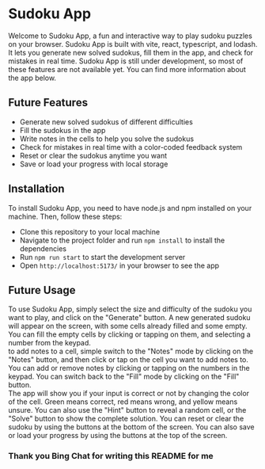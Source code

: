 # Sudoku App

Welcome to Sudoku App, a fun and interactive way to play sudoku puzzles on your browser. Sudoku App is built with vite, react, typescript, and lodash. It lets you generate new solved sudokus, fill them in the app, and check for mistakes in real time. Sudoku App is still under development, so most of these features are not available yet. You can find more information about the app below.

## Future Features

- Generate new solved sudokus of different difficulties
- Fill the sudokus in the app
- Write notes in the cells to help you solve the sudokus
- Check for mistakes in real time with a color-coded feedback system
- Reset or clear the sudokus anytime you want
- Save or load your progress with local storage

## Installation

To install Sudoku App, you need to have node.js and npm installed on your machine. Then, follow these steps:

- Clone this repository to your local machine
- Navigate to the project folder and run `npm install` to install the dependencies
- Run `npm run start` to start the development server
- Open `http://localhost:5173/` in your browser to see the app

## Future Usage

To use Sudoku App, simply select the size and difficulty of the sudoku you want to play, and click on the "Generate" button. A new generated sudoku will appear on the screen, with some cells already filled and some empty. You can fill the empty cells by clicking or tapping on them, and selecting a number from the keypad.<br>
to add notes to a cell, simple switch to the "Notes" mode by clicking on the "Notes" button, and then click or tap on the cell you want to add notes to. You can add or remove notes by clicking or tapping on the numbers in the keypad. You can switch back to the "Fill" mode by clicking on the "Fill" button.<br>
The app will show you if your input is correct or not by changing the color of the cell. Green means correct, red means wrong, and yellow means unsure. You can also use the "Hint" button to reveal a random cell, or the "Solve" button to show the complete solution. You can reset or clear the sudoku by using the buttons at the bottom of the screen. You can also save or load your progress by using the buttons at the top of the screen.

### Thank you Bing Chat for writing this README for me
